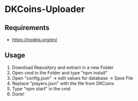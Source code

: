 # DKCoins-Uploader

## Requirements
  - https://nodejs.org/en/

## Usage
  1. Download Repository and extract in a new Folder
  2. Open cmd in the Folder and type "npm install"
  3. Open "config.json" -> edit values for database -> Save File
  4. Replace "players.json" with the file from DKCoins
  5. Type "npm start" in the cmd
  6. Done!
